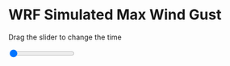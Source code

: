 <h1>WRF Simulated Max Wind Gust</h1>
<p>Drag the slider to change the time</p>

<div class="slidecontainer">
<input oninput='setImage(this)' class="slider" type="range" min="0" max="49" value="0" step="1" />
<img id='img'/>
</div>

<script>
var img = document.getElementById('img');
var img_array = ['/assets/images/wrf/w_wrfout_d01_2020-02-14_12:00:00.png',
'/assets/images/wrf/w_wrfout_d01_2020-02-14_13:00:00.png',
'/assets/images/wrf/w_wrfout_d01_2020-02-14_14:00:00.png',
'/assets/images/wrf/w_wrfout_d01_2020-02-14_15:00:00.png',
'/assets/images/wrf/w_wrfout_d01_2020-02-14_16:00:00.png',
'/assets/images/wrf/w_wrfout_d01_2020-02-14_17:00:00.png',
'/assets/images/wrf/w_wrfout_d01_2020-02-14_18:00:00.png',
'/assets/images/wrf/w_wrfout_d01_2020-02-14_19:00:00.png',
'/assets/images/wrf/w_wrfout_d01_2020-02-14_20:00:00.png',
'/assets/images/wrf/w_wrfout_d01_2020-02-14_21:00:00.png',
'/assets/images/wrf/w_wrfout_d01_2020-02-14_22:00:00.png',
'/assets/images/wrf/w_wrfout_d01_2020-02-14_23:00:00.png',
'/assets/images/wrf/w_wrfout_d01_2020-02-15_00:00:00.png',
'/assets/images/wrf/w_wrfout_d01_2020-02-15_01:00:00.png',
'/assets/images/wrf/w_wrfout_d01_2020-02-15_02:00:00.png',
'/assets/images/wrf/w_wrfout_d01_2020-02-15_03:00:00.png',
'/assets/images/wrf/w_wrfout_d01_2020-02-15_04:00:00.png',
'/assets/images/wrf/w_wrfout_d01_2020-02-15_05:00:00.png',
'/assets/images/wrf/w_wrfout_d01_2020-02-15_06:00:00.png',
'/assets/images/wrf/w_wrfout_d01_2020-02-15_07:00:00.png',
'/assets/images/wrf/w_wrfout_d01_2020-02-15_08:00:00.png',
'/assets/images/wrf/w_wrfout_d01_2020-02-15_09:00:00.png',
'/assets/images/wrf/w_wrfout_d01_2020-02-15_10:00:00.png',
'/assets/images/wrf/w_wrfout_d01_2020-02-15_11:00:00.png',
'/assets/images/wrf/w_wrfout_d01_2020-02-15_12:00:00.png',
'/assets/images/wrf/w_wrfout_d01_2020-02-15_13:00:00.png',
'/assets/images/wrf/w_wrfout_d01_2020-02-15_14:00:00.png',
'/assets/images/wrf/w_wrfout_d01_2020-02-15_15:00:00.png',
'/assets/images/wrf/w_wrfout_d01_2020-02-15_16:00:00.png',
'/assets/images/wrf/w_wrfout_d01_2020-02-15_17:00:00.png',
'/assets/images/wrf/w_wrfout_d01_2020-02-15_18:00:00.png',
'/assets/images/wrf/w_wrfout_d01_2020-02-15_19:00:00.png',
'/assets/images/wrf/w_wrfout_d01_2020-02-15_20:00:00.png',
'/assets/images/wrf/w_wrfout_d01_2020-02-15_21:00:00.png',
'/assets/images/wrf/w_wrfout_d01_2020-02-15_22:00:00.png',
'/assets/images/wrf/w_wrfout_d01_2020-02-15_23:00:00.png',
'/assets/images/wrf/w_wrfout_d01_2020-02-16_00:00:00.png',
'/assets/images/wrf/w_wrfout_d01_2020-02-16_01:00:00.png',
'/assets/images/wrf/w_wrfout_d01_2020-02-16_02:00:00.png',
'/assets/images/wrf/w_wrfout_d01_2020-02-16_03:00:00.png',
'/assets/images/wrf/w_wrfout_d01_2020-02-16_04:00:00.png',
'/assets/images/wrf/w_wrfout_d01_2020-02-16_05:00:00.png',
'/assets/images/wrf/w_wrfout_d01_2020-02-16_06:00:00.png',
'/assets/images/wrf/w_wrfout_d01_2020-02-16_07:00:00.png',
'/assets/images/wrf/w_wrfout_d01_2020-02-16_08:00:00.png',
'/assets/images/wrf/w_wrfout_d01_2020-02-16_09:00:00.png',
'/assets/images/wrf/w_wrfout_d01_2020-02-16_10:00:00.png',
'/assets/images/wrf/w_wrfout_d01_2020-02-16_11:00:00.png',
'/assets/images/wrf/w_wrfout_d01_2020-02-16_12:00:00.png',];
function setImage(obj)
{
        var value = obj.value;
        img.src = img_array[value];

}
</script>
